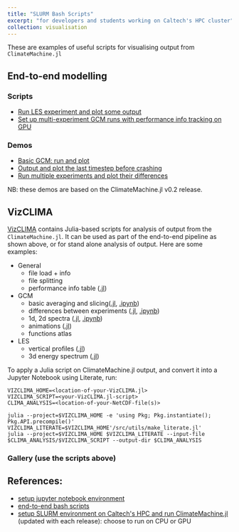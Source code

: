 ```yaml
---
title: "SLURM Bash Scripts"
excerpt: "for developers and students working on Caltech's HPC cluster"
collection: visualisation
---
```


These are examples of useful scripts for visualising output from `ClimateMachine.jl`

## End-to-end modelling
### Scripts

- [Run LES experiment and plot some output](https://github.com/CliMA/ClimateMachine.jl/wiki/Bash-Run-Scripts)
- [Set up multi-experiment GCM runs with performance info tracking on GPU](https://github.com/CliMA/ClimateMachine.jl/wiki/Bash-Run-Scripts#step-by-step)

### Demos

- [Basic GCM: run and plot](https://lenkanovak.github.io/_pages/visualisation/demo_basic_gcm/)
- [Output and plot the last timestep before crashing](https://lenkanovak.github.io/_pages/visualisation/demo_debug_gcm/)
- [Run multiple experiments and plot their differences](https://lenkanovak.github.io/_pages/visualisation/demo_basic_multi_gcm/)

NB: these demos are based on the ClimateMachine.jl v0.2 release.

## VizCLIMA

[VizCLIMA](https://github.com/CliMA/VizCLIMA.jl/tree/ln/prep-for-merge) contains Julia-based scripts for analysis of output from the `ClimateMachine.jl`. It can be used as part of the end-to-end pipeline as shown above, or for stand alone analysis of output. Here are some examples:
- General
    - file load + info
    - file splitting
    - performance info table ([.jl](https://github.com/CliMA/VizCLIMA.jl/blob/ln/prep-for-merge/src/scripts/bmark_sweep_targetted_vars_raw.jl#L184-L209))
- GCM
    - basic averaging and slicing([.jl](https://github.com/CliMA/VizCLIMA.jl/blob/ln/prep-for-merge/src/scripts/general-gcm-notebook-setup.jl), [.ipynb](https://github.com/LenkaNovak/LenkaNovak.github.io/blob/master/files/general-gcm-notebook-setup.ipynb))
    - differences between experiments ([.jl](https://github.com/CliMA/VizCLIMA.jl/blob/ln/prep-for-merge/src/scripts/general-gcm-notebook-setup-multi.jl), [.ipynb](https://github.com/LenkaNovak/LenkaNovak.github.io/blob/master/files/general-gcm-notebook-setup-multi.ipynb))
    - 1d, 2d spectra ([.jl](https://github.com/LenkaNovak/LenkaNovak.github.io/blob/master/files/gcm-energy-spectra.jl), [.ipynb](https://github.com/LenkaNovak/LenkaNovak.github.io/blob/master/files/spectra_testdel.ipynb))
    - animations ([.jl](https://github.com/CliMA/VizCLIMA.jl/blob/ln/prep-for-merge/src/scripts/hier_analysis_bcwave.jl#L97-L133))
    - functions atlas
- LES
    - vertical profiles ([.jl](https://github.com/CliMA/VizCLIMA.jl/blob/ln/prep-for-merge/src/scripts/default_moist_les.jl))
    - 3d energy spectrum ([.jl](https://github.com/CliMA/VizCLIMA.jl/blob/ln/prep-for-merge/src/scripts/taylorgreen_spectrum.jl))

To apply a Julia script on ClimateMachine.jl output, and convert it into a Jupyter Notebook using Literate, run:

```
VIZCLIMA_HOME=<location-of-your-VizCLIMA.jl>
VIZCLIMA_SCRIPT=<your-VizCLIMA.jl-script>
CLIMA_ANALYSIS=<location-of-your-NetCDF-file(s)>

julia --project=$VIZCLIMA_HOME -e 'using Pkg; Pkg.instantiate(); Pkg.API.precompile()'
VIZCLIMA_LITERATE=$VIZCLIMA_HOME'/src/utils/make_literate.jl'
julia --project=$VIZCLIMA_HOME $VIZCLIMA_LITERATE --input-file $CLIMA_ANALYSIS/$VIZCLIMA_SCRIPT --output-dir $CLIMA_ANALYSIS
```

### Gallery (use the scripts above)

## References:

- [setup jupyter notebook environment](https://github.com/CliMA/ClimateMachine.jl/wiki/Visualization)
- [end-to-end bash scripts](https://github.com/CliMA/ClimateMachine.jl/wiki/Bash-Run-Scripts)
- [setup SLURM environment on Caltech's HPC and run ClimateMachine.jl](https://github.com/CliMA/ClimateMachine.jl/wiki/Caltech-Central-Cluster) (updated with each release): choose to run on CPU or GPU
